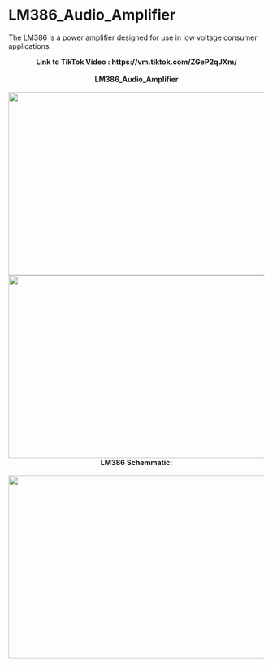 # LM386_Audio_Amplifier
The LM386 is a power amplifier designed for use in low voltage consumer applications.
<br>
<center><b>Link to TikTok Video : https://vm.tiktok.com/ZGeP2qJXm/</b></center>
<br/>

<center><b>LM386_Audio_Amplifier</b></center>
<br>
<img src="https://github.com/S0undWav3s/LM386_Audio_Amplifier/blob/main/Media/IMG_5762.JPG" width=540 HEIGHT=360>
<img src="https://github.com/S0undWav3s/LM386_Audio_Amplifier/blob/main/Media/IMG_5763.JPG" width=540 HEIGHT=360>
<br>
<center><b>LM386 Schemmatic: </b></center>
<br/>
<img src="https://github.com/S0undWav3s/LM386_Audio_Amplifier/blob/main/Media/IMG_5761.JPG" width=540 HEIGHT=360> 
<br/>
